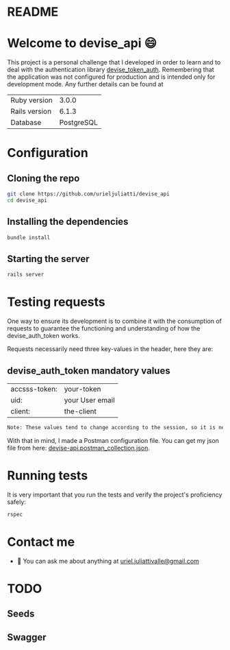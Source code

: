 # README

# Welcome to devise_api 😄

This project is a personal challenge that I developed in order to learn and to deal with the authentication library [devise_token_auth](https://github.com/lynndylanhurley/devise_token_auth). Remembering that the application was not configured for production and is intended only for development mode. Any further details can be found at

<table>
  <tr>
    <td>Ruby version</td>
    <td>
      3.0.0
    </td>
  </tr>
  <tr>
    <td>Rails version</td>
    <td>
      6.1.3
    </td>
  </tr>
  <tr>
    <td>Database</td>
    <td>
      PostgreSQL
    </td>
  </tr>
</table>

# Configuration

## Cloning the repo

```bash
git clone https://github.com/urieljuliatti/devise_api
cd devise_api
```
## Installing the dependencies
```bash
bundle install
```
## Starting the server

```bash
rails server
```

# Testing requests

One way to ensure its development is to combine it with the consumption of requests to guarantee the functioning and understanding of how the devise_auth_token works. 

Requests necessarily need three key-values in the header, here they are:

## devise_auth_token mandatory values
<table>
  <tr>
    <td>accsss-token:</td>
    <td>
      your-token
    </td>
  </tr>
  <tr>
    <td>uid:</td>
    <td>
      your User email
    </td>
  </tr>
  <tr>
    <td>client:</td>
    <td>
      the-client
    </td>
  </tr>
</table>

```bash
Note: These values tend to change according to the session, so it is necessary to change from time to time.
```

With that in mind, I made a Postman configuration file. You can get my json file from here: [devise-api.postman_collection.json](https://raw.githubusercontent.com/urieljuliatti/devise_api/main/devise-api.postman_collection.json). 

# Running tests

It is very important that you run the tests and verify the project's proficiency safely:

```bash
rspec
```
# Contact me

- 💬 You can ask me about anything at uriel.juliattivalle@gmail.com


# TODO


## Seeds
## Swagger